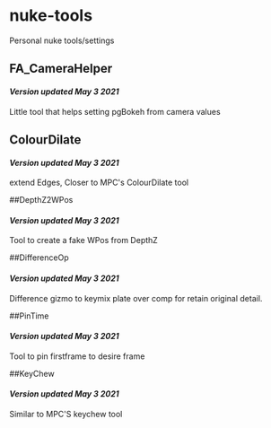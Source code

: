 # nuke-tools
Personal nuke tools/settings

## FA_CameraHelper
####  *Version updated May 3 2021*
Little tool that helps setting pgBokeh from camera values

## ColourDilate
####  *Version updated May 3 2021*
extend Edges, Closer to MPC's ColourDilate tool

##DepthZ2WPos
####  *Version updated May 3 2021*
Tool to create a fake WPos from DepthZ

##DifferenceOp
####  *Version updated May 3 2021*
Difference gizmo to keymix plate over comp for retain original detail.

##PinTime
####  *Version updated May 3 2021*
Tool to pin firstframe to desire frame

##KeyChew
####  *Version updated May 3 2021*
Similar to MPC'S keychew tool

